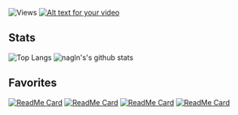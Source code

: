 ![Views](https://komarev.com/ghpvc/?username=laxminagln&color=red&label=nagln's+views)
[![Alt text for your video](https://img.youtube.com/vi/QsVdmeeSLC0/0.jpg)](http://www.youtube.com/watch?v=QsVdmeeSLC0)

## Stats

![Top Langs](https://github-readme-stats.vercel.app/api/top-langs/?username=laxminagln&layout=compact&theme=dark)
![nagln's's github stats](https://github-readme-stats.vercel.app/api?username=laxminagln&count_private=true&show_icons=true&theme=tokyonight)

## Favorites

[![ReadMe Card](https://github-readme-stats.vercel.app/api/pin/?username=laxminagln&repo=COVID19-tracker&theme=tokyonight)](https://github.com/laxminagln/COVID19-tracker)
[![ReadMe Card](https://github-readme-stats.vercel.app/api/pin/?username=laxminagln&repo=CodeBees&theme=dark)](https://github.com/laxminagln/CodeBees)
[![ReadMe Card](https://github-readme-stats.vercel.app/api/pin/?username=laxminagln&repo=vashi.io&theme=dark)](https://github.com/laxminagln/vashi.io)
[![ReadMe Card](https://github-readme-stats.vercel.app/api/pin/?username=laxminagln&repo=laxminagln.github.io&theme=tokyonight)](https://github.com/laxminagln/laxminagln.github.io) 



